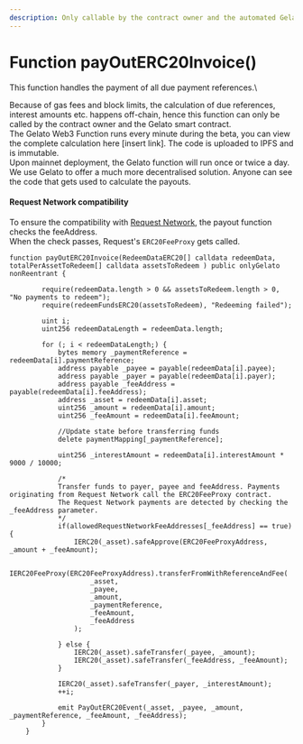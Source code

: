 ```yaml
---
description: Only callable by the contract owner and the automated Gelato smart contract
---
```


# Function payOutERC20Invoice()

This function handles the payment of all due payment references.\


Because of gas fees and block limits, the calculation of due references, interest amounts etc. happens off-chain, hence this function can only be called by the contract owner and the Gelato smart contract.\
The Gelato Web3 Function runs every minute during the beta, you can view the complete calculation here \[insert link]. The code is uploaded to IPFS and is immutable.\
Upon mainnet deployment, the Gelato function will run once or twice a day.\
We use Gelato to offer a much more decentralised solution. Anyone can see the code that gets used to calculate the payouts.

#### Request Network compatibility

To ensure the compatibility with [Request Network](https://www.request.network), the payout function checks the feeAddress.\
When the check passes, Request's `ERC20FeeProxy` gets called.

```solidity
function payOutERC20Invoice(RedeemDataERC20[] calldata redeemData, totalPerAssetToRedeem[] calldata assetsToRedeem ) public onlyGelato nonReentrant {  

        require(redeemData.length > 0 && assetsToRedeem.length > 0, "No payments to redeem");        
        require(redeemFundsERC20(assetsToRedeem), "Redeeming failed");

        uint i;
        uint256 redeemDataLength = redeemData.length;

        for (; i < redeemDataLength;) {
            bytes memory _paymentReference = redeemData[i].paymentReference;
            address payable _payee = payable(redeemData[i].payee);
            address payable _payer = payable(redeemData[i].payer);
            address payable _feeAddress = payable(redeemData[i].feeAddress);
            address _asset = redeemData[i].asset;            
            uint256 _amount = redeemData[i].amount;
            uint256 _feeAmount = redeemData[i].feeAmount;
            
            //Update state before transferring funds
            delete paymentMapping[_paymentReference];
            
            uint256 _interestAmount = redeemData[i].interestAmount * 9000 / 10000;      
            
            /*
            Transfer funds to payer, payee and feeAddress. Payments originating from Request Network call the ERC20FeeProxy contract.
            The Request Network payments are detected by checking the _feeAddress parameter.
            */
            if(allowedRequestNetworkFeeAddresses[_feeAddress] == true) {
                IERC20(_asset).safeApprove(ERC20FeeProxyAddress, _amount + _feeAmount);

                IERC20FeeProxy(ERC20FeeProxyAddress).transferFromWithReferenceAndFee(
                    _asset,
                    _payee,
                    _amount,
                    _paymentReference,
                    _feeAmount,
                    _feeAddress
                );
            
            } else {
                IERC20(_asset).safeTransfer(_payee, _amount);
                IERC20(_asset).safeTransfer(_feeAddress, _feeAmount); 
            }
            
            IERC20(_asset).safeTransfer(_payer, _interestAmount);
            ++i;     

            emit PayOutERC20Event(_asset, _payee, _amount, _paymentReference, _feeAmount, _feeAddress);           
        }        
    }
```
